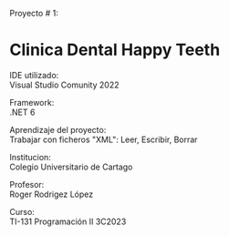 Proyecto # 1:  <br>
# <strong>Clinica Dental Happy Teeth</strong> 
              

IDE utilizado: <br> Visual Studio Comunity 2022
              

Framework: <br> .NET 6
             
              
Aprendizaje del proyecto: <br> Trabajar con ficheros "XML":  Leer, Escribir, Borrar
              

Institucion: <br> Colegio Universitario de Cartago
              

Profesor: <br> Roger Rodrigez López 
              

Curso: <br> TI-131 Programación II 3C2023
              


